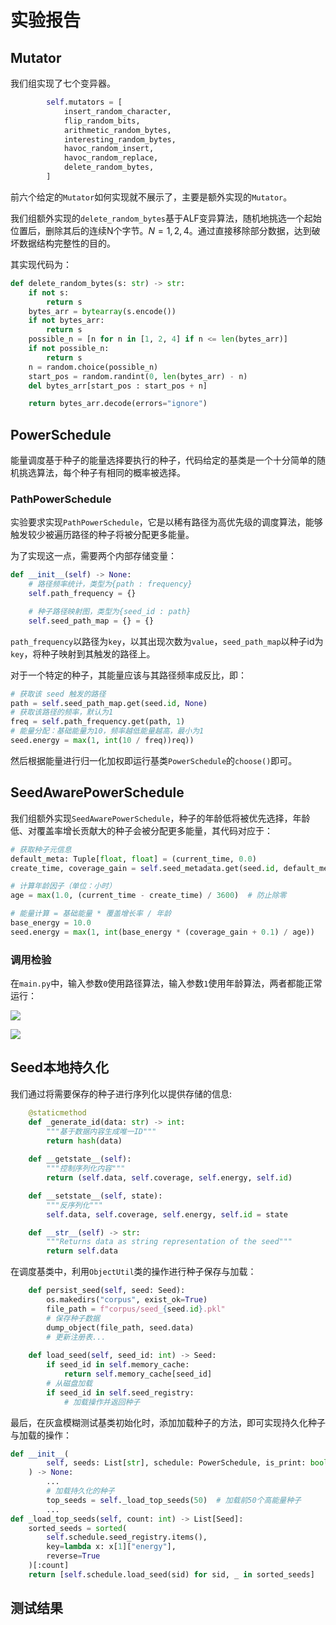 # 实验报告

## Mutator

我们组实现了七个变异器。

```python
        self.mutators = [
            insert_random_character,
            flip_random_bits,
            arithmetic_random_bytes,
            interesting_random_bytes,
            havoc_random_insert,
            havoc_random_replace,
            delete_random_bytes,
        ]
```

前六个给定的`Mutator`如何实现就不展示了，主要是额外实现的`Mutator`。

我们组额外实现的`delete_random_bytes`基于ALF变异算法，随机地挑选一个起始位置后，删除其后的连续N个字节。$N=1,2,4$。通过直接移除部分数据，达到破坏数据结构完整性的目的。

其实现代码为：

```python
def delete_random_bytes(s: str) -> str:
    if not s:
        return s
    bytes_arr = bytearray(s.encode())
    if not bytes_arr:
        return s
    possible_n = [n for n in [1, 2, 4] if n <= len(bytes_arr)]
    if not possible_n:
        return s
    n = random.choice(possible_n)
    start_pos = random.randint(0, len(bytes_arr) - n)
    del bytes_arr[start_pos : start_pos + n]

    return bytes_arr.decode(errors="ignore")
```

## PowerSchedule

能量调度基于种子的能量选择要执行的种子，代码给定的基类是一个十分简单的随机挑选算法，每个种子有相同的概率被选择。

### PathPowerSchedule

实验要求实现`PathPowerSchedule`，它是以稀有路径为高优先级的调度算法，能够触发较少被遍历路径的种子将被分配更多能量。

为了实现这一点，需要两个内部存储变量：

```python
def __init__(self) -> None:
    # 路径频率统计，类型为{path : frequency}
    self.path_frequency = {}

    # 种子路径映射图，类型为{seed_id : path}
    self.seed_path_map = {} = {}
```

`path_frequency`以路径为`key`，以其出现次数为`value`，`seed_path_map`以种子id为`key`，将种子映射到其触发的路径上。

对于一个特定的种子，其能量应该与其路径频率成反比，即：

```python
# 获取该 seed 触发的路径
path = self.seed_path_map.get(seed.id, None)
# 获取该路径的频率，默认为1
freq = self.path_frequency.get(path, 1)
# 能量分配：基础能量为10，频率越低能量越高，最小为1
seed.energy = max(1, int(10 / freq))req))
```

然后根据能量进行归一化加权即运行基类`PowerSchedule`的`choose()`即可。

## SeedAwarePowerSchedule

我们组额外实现`SeedAwarePowerSchedule`，种子的年龄低将被优先选择，年龄低、对覆盖率增长贡献大的种子会被分配更多能量，其代码对应于：

```python
# 获取种子元信息
default_meta: Tuple[float, float] = (current_time, 0.0)
create_time, coverage_gain = self.seed_metadata.get(seed.id, default_meta)

# 计算年龄因子（单位：小时）
age = max(1.0, (current_time - create_time) / 3600)  # 防止除零

# 能量计算 = 基础能量 * 覆盖增长率 / 年龄
base_energy = 10.0
seed.energy = max(1, int(base_energy * (coverage_gain + 0.1) / age))
```

### 调用检验

在`main.py`中，输入参数`0`使用路径算法，输入参数`1`使用年龄算法，两者都能正常运行：

![](C:\Users\PATHF\AppData\Roaming\marktext\images\2025-05-23-16-23-36-image.png)

![](C:\Users\PATHF\AppData\Roaming\marktext\images\2025-05-23-16-23-50-image.png)

## Seed本地持久化

我们通过将需要保存的种子进行序列化以提供存储的信息:

```python
    @staticmethod
    def _generate_id(data: str) -> int:
        """基于数据内容生成唯一ID"""
        return hash(data)
    
    def __getstate__(self):
        """控制序列化内容"""
        return (self.data, self.coverage, self.energy, self.id)

    def __setstate__(self, state):
        """反序列化"""
        self.data, self.coverage, self.energy, self.id = state

    def __str__(self) -> str:
        """Returns data as string representation of the seed"""
        return self.data
```

在调度基类中，利用`ObjectUtil`类的操作进行种子保存与加载：

```python
    def persist_seed(self, seed: Seed):
        os.makedirs("corpus", exist_ok=True)
        file_path = f"corpus/seed_{seed.id}.pkl"
        # 保存种子数据
        dump_object(file_path, seed.data)
        # 更新注册表...
    
    def load_seed(self, seed_id: int) -> Seed:
        if seed_id in self.memory_cache:
            return self.memory_cache[seed_id]
        # 从磁盘加载
        if seed_id in self.seed_registry:
            # 加载操作并返回种子
```

最后，在灰盒模糊测试基类初始化时，添加加载种子的方法，即可实现持久化种子与加载的操作：

```python
def __init__(
        self, seeds: List[str], schedule: PowerSchedule, is_print: bool
    ) -> None:
        ...
        # 加载持久化的种子
        top_seeds = self._load_top_seeds(50)  # 加载前50个高能量种子
        ...
def _load_top_seeds(self, count: int) -> List[Seed]:
    sorted_seeds = sorted(
        self.schedule.seed_registry.items(),
        key=lambda x: x[1]["energy"],
        reverse=True
    )[:count]
    return [self.schedule.load_seed(sid) for sid, _ in sorted_seeds]
```



## 测试结果
